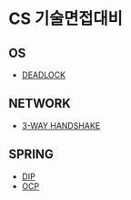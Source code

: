# CS 기술면접대비
## OS
  - [DEADLOCK](https://github.com/TevLee/CS/blob/main/OperatingSystem/Deadlock.md)
## NETWORK
  - [3-WAY HANDSHAKE](https://github.com/TevLee/CS/blob/main/Network/3WayHandshake.md)
## SPRING
  - [DIP](https://github.com/TevLee/CS/blob/main/Spring/DIP.md)
  - [OCP](https://github.com/TevLee/CS/blob/main/Spring/OCP.md)
